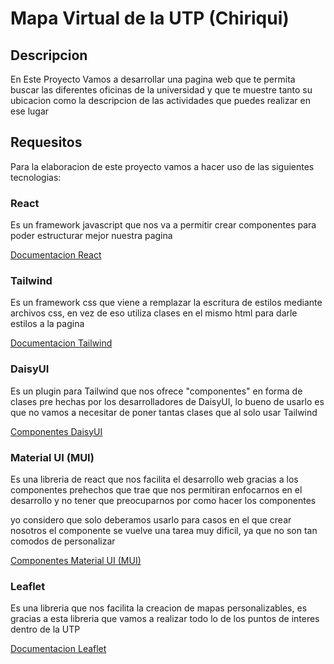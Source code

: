 # Mapa Virtual de la UTP (Chiriqui)

## Descripcion

En Este Proyecto Vamos a desarrollar una pagina web que te permita buscar las diferentes oficinas de la universidad y que te muestre tanto su ubicacion como la descripcion de las actividades que puedes realizar en ese lugar

## Requesitos

Para la elaboracion de este proyecto vamos a hacer uso de las siguientes tecnologias:

### React

Es un framework javascript que nos va a permitir crear componentes para poder estructurar mejor nuestra pagina

[Documentacion React](https://es.react.dev)

### Tailwind

Es un framework css que viene a remplazar la escritura de estilos mediante archivos css, en vez de eso utiliza clases en el mismo html para darle estilos a la pagina

[Documentacion Tailwind](https://tailwindcss.com)

### DaisyUI

Es un plugin para Tailwind que nos ofrece "componentes" en forma de clases pre hechas por los desarrolladores de DaisyUI, lo bueno de usarlo es que no vamos a necesitar de poner tantas clases que al solo usar Tailwind

[Componentes DaisyUI](https://daisyui.com/components/)

### Material UI (MUI)

Es una libreria de react que nos facilita el desarrollo web gracias a los componentes prehechos que trae que nos permitiran enfocarnos en el desarrollo y no tener que preocuparnos por como hacer los componentes

yo considero que solo deberamos usarlo para casos en el que crear nosotros el componente se vuelve una tarea muy dificil, ya que no son tan comodos de personalizar

[Componentes Material UI (MUI)](https://mui.com/material-ui/all-components/)

### Leaflet

Es una libreria que nos facilita la creacion de mapas personalizables, es gracias a esta libreria que vamos a realizar todo lo de los puntos de interes dentro de la UTP

[Documentacion Leaflet](https://leafletjs.com/reference.html)

